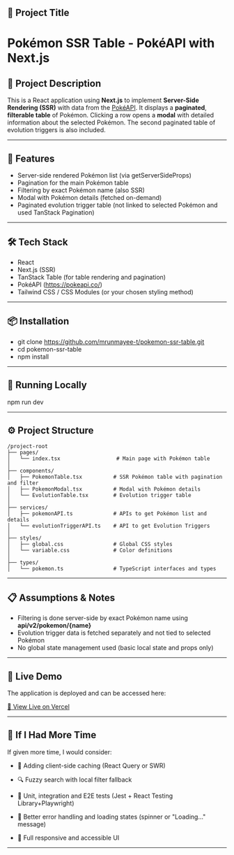## 📛 Project Title

# Pokémon SSR Table - PokéAPI with Next.js

## 📝 Project Description

This is a React application using **Next.js** to implement **Server-Side Rendering (SSR)** with data from the [PokéAPI](https://pokeapi.co/). It displays a **paginated**, **filterable table** of Pokémon. Clicking a row opens a **modal** with detailed information about the selected Pokémon. The second paginated table of evolution triggers is also included.

---

## 🚀 Features

- Server-side rendered Pokémon list (via getServerSideProps)
- Pagination for the main Pokémon table
- Filtering by exact Pokémon name (also SSR)
- Modal with Pokémon details (fetched on-demand)
- Paginated evolution trigger table (not linked to selected Pokémon and used TanStack Pagination)

---

## 🛠️ Tech Stack

- React
- Next.js (SSR)
- TanStack Table (for table rendering and pagination)
- PokéAPI (https://pokeapi.co/)
- Tailwind CSS / CSS Modules (or your chosen styling method)

---

## 📦 Installation

- git clone https://github.com/mrunmayee-t/pokemon-ssr-table.git
- cd pokemon-ssr-table
- npm install

---

## 🧪 Running Locally

npm run dev

---

## ⚙️ Project Structure

```plaintext
/project-root
├── pages/
│   └── index.tsx                  # Main page with Pokémon table
│
├── components/
│   ├── PokemonTable.tsx          # SSR Pokémon table with pagination and filter
│   ├── PokemonModal.tsx          # Modal with Pokémon details
│   └── EvolutionTable.tsx        # Evolution trigger table
│
├── services/
│   ├── pokemonAPI.ts             # APIs to get Pokémon list and details
│   └── evolutionTriggerAPI.ts    # API to get Evolution Triggers
│
├── styles/
│   ├── global.css                # Global CSS styles
│   └── variable.css              # Color definitions
│
├── types/
│   └── pokemon.ts                # TypeScript interfaces and types

```

---

## 📋 Assumptions & Notes

- Filtering is done server-side by exact Pokémon name using **api/v2/pokemon/{name}**
- Evolution trigger data is fetched separately and not tied to selected Pokémon
- No global state management used (basic local state and props only)

---

## 🚀 Live Demo
The application is deployed and can be accessed here:

[🔗 View Live on Vercel](https://pokemon-ssr-table.vercel.app/)

---

## 🧠 If I Had More Time
If given more time, I would consider:

- 🔄 Adding client-side caching (React Query or SWR)

- 🔍 Fuzzy search with local filter fallback

- 🧪 Unit, integration and E2E tests (Jest + React Testing Library+Playwright)

- 🧭 Better error handling and loading states (spinner or "Loading..." message)

- 📱 Full responsive and accessible UI

---
